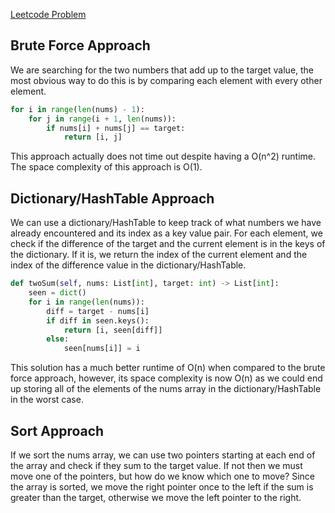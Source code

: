 [Leetcode Problem](https://leetcode.com/problems/two-sum/description/)
## Brute Force Approach
We are searching for the two numbers that add up to the target value, the most obvious way to do this is by comparing each element with every other element.
``` Python
for i in range(len(nums) - 1):
	for j in range(i + 1, len(nums)):
		if nums[i] + nums[j] == target:
			return [i, j]
```
This approach actually does not time out despite having a O(n^2) runtime. The space complexity of this approach is O(1).
## Dictionary/HashTable Approach
We can use a dictionary/HashTable to keep track of what numbers we have already encountered and its index as a key value pair. For each element, we check if the difference of the target and the current element is in the keys of the dictionary. If it is, we return the index of the current element and the index of the difference value in the dictionary/HashTable.
``` Python
def twoSum(self, nums: List[int], target: int) -> List[int]:
	seen = dict()
	for i in range(len(nums)):
		diff = target - nums[i]
		if diff in seen.keys():
			return [i, seen[diff]]
		else:
			seen[nums[i]] = i
```
This solution has a much better runtime of O(n) when compared to the brute force approach, however, its space complexity is now O(n) as we could end up storing all of the elements of the nums array in the dictionary/HashTable in the worst case.
## Sort Approach
If we sort the nums array, we can use two pointers starting at each end of the array and check if they sum to the target value. If not then we must move one of the pointers, but how do we know which one to move? Since the array is sorted, we move the right pointer once to the left if the sum is greater than the target, otherwise we move the left pointer to the right.

